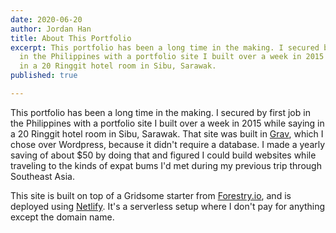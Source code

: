 ```yaml
---
date: 2020-06-20
author: Jordan Han
title: About This Portfolio
excerpt: This portfolio has been a long time in the making. I secured by first job
  in the Philippines with a portfolio site I built over a week in 2015 while saying
  in a 20 Ringgit hotel room in Sibu, Sarawak.
published: true

---
```

This portfolio has been a long time in the making. I secured by first job in the Philippines with a portfolio site I built over a week in 2015 while saying in a 20 Ringgit hotel room in Sibu, Sarawak. That site was built in [Grav](getgrav.org "Grav"), which I chose over Wordpress, because it didn't require a database. I made a yearly saving of about $50 by doing that and figured I could build websites while traveling to the kinds of expat bums I'd met during my previous trip through Southeast Asia.

This site is built on top of a Gridsome starter from [Forestry.io](), and is deployed using [Netlify](app.netlify.com "Netlify"). It's a serverless setup where I don't pay for anything except the domain name.